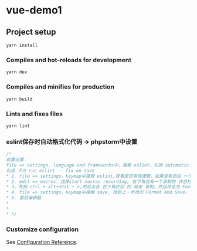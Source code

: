 # vue-demo1

## Project setup
```
yarn install
```

### Compiles and hot-reloads for development
```
yarn dev
```

### Compiles and minifies for production
```
yarn build
```

### Lints and fixes files
```
yarn lint
```
### eslint保存时自动格式化代码 -> phpstorm中设置
```javascript
/*
前置设置：
file => settings, language and frameworks中，搜索 eslint，勾选 automatic eslint configure,
勾选 下方 run eslint -- fix on save
* 1. file => settings，keymap中搜索 eslint,查看是否有快捷键，如果没有添加 一个，目前我这边是 ctrl + alt+shit + o
* 2. edit => macros，选择start macros recording, 右下角会有一个录制的 状态栏
* 3，先按 ctrl + alt+shit + o,然后点击 右下角栏位 的 结束 录制，并且命名为 Format And Save
* 4. file => settings，keymap中搜索 save, 找到上一步找的 Format And Save， 添加快捷键 ctrl + s即可
* 5. 重启编辑器
* 
* 
* */
```
### Customize configuration
See [Configuration Reference](https://cli.vuejs.org/config/).

